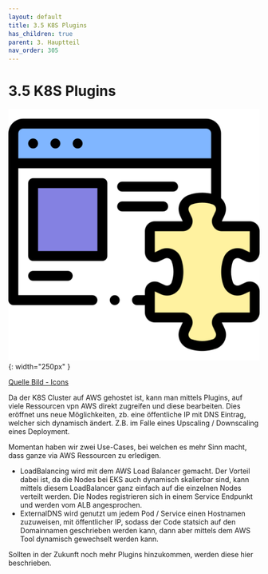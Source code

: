 ```yaml
---
layout: default
title: 3.5 K8S Plugins
has_children: true
parent: 3. Hauptteil
nav_order: 305
---
```


# 3.5 K8S Plugins

![Plugins](../ressources/icons/plugin.png){: width="250px" }

[Quelle Bild - Icons](./600-quellen.html#64-icons)

Da der K8S Cluster auf AWS gehostet ist, kann man mittels Plugins, auf viele Ressourcen vpn AWS direkt zugreifen und diese bearbeiten.
Dies eröffnet uns neue Möglichkeiten, zb. eine öffentliche IP mit DNS Eintrag, welcher sich dynamisch ändert. Z.B. im Falle eines Upscaling / Downscaling eines Deployment.

Momentan haben wir zwei Use-Cases, bei welchen es mehr Sinn macht, dass ganze via AWS Ressourcen zu erledigen.

* LoadBalancing wird mit dem AWS Load Balancer gemacht. Der Vorteil dabei ist, da die Nodes bei EKS auch dynamisch skalierbar sind, kann mittels diesem LoadBalancer ganz einfach auf die einzelnen Nodes verteilt werden. Die Nodes registrieren sich in einem Service Endpunkt und werden vom ALB angesprochen.
* ExternalDNS wird genutzt um jedem Pod / Service einen Hostnamen zuzuweisen, mit öffentlicher IP, sodass der Code statsich auf den Domainnamen geschrieben werden kann, dann aber mittels dem AWS Tool dynamisch gewechselt werden kann.

Sollten in der Zukunft noch mehr Plugins hinzukommen, werden diese hier beschrieben.

